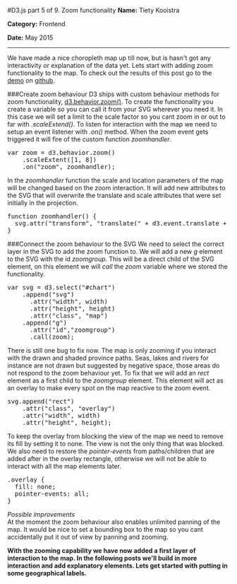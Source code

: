#D3.js part 5 of 9. Zoom functionality
**Name:** Tiety Kooistra

**Category:** Frontend

**Date:** May 2015

----------------------------------------------------------------------
We have made a nice choropleth map up till now, but is hasn't got any interactivity or explanation of the data yet. Lets start with adding zoom functionality to the map. To check out the results of this post go to the [demo](http://tietyk.github.io/D3/Prototype/part5-9.html) on [github](http://tietyk.github.io/D3/).

###Create zoom behaviour
D3 ships with custom behaviour methods for zoom functionality, [d3.behavior.zoom()](https://github.com/mbostock/d3/wiki/Zoom-Behavior). To create the functionality you create a variable so you can call it from your SVG wherever you need it. In this case we will set a limit to the scale factor so you cant zoom in or out to far with *.scaleExtend()*. To listen for interaction with the map we need to setup an event listener with *.on()* method. When the zoom event gets triggered it will fire of the custom function *zoomhandler*.

<pre lang="js">
var zoom = d3.behavior.zoom()
    .scaleExtent([1, 8])
    .on("zoom", zoomhandler);
</pre>

In the *zoomhandler* function the scale and location parameters of the map will be changed based on the zoom interaction. It will add new attributes to the SVG that will overwrite the translate and scale attributes that were set initially in the projection.

<pre lang="js">
function zoomhandler() {
  svg.attr("transform", "translate(" + d3.event.translate + ")scale(" + d3.event.scale + ")");
}
</pre>

###Connect the zoom behaviour to the SVG
We need to select the correct layer in the SVG to add the zoom function to. We will add a new *g* element to the SVG with the id *zoomgroup*. This will be a direct child of the SVG element, on this element we will *call* the *zoom* variable where we stored the functionality.

<pre lang='js' mark="6,7,8">
var svg = d3.select("#chart")
    .append("svg")
      .attr("width", width)
      .attr("height", height)
      .attr("class", "map")
    .append("g")
      .attr("id","zoomgroup")
      .call(zoom);
</pre>

There is still one bug to fix now. The map is only zooming if you interact with the drawn and shaded province paths. Seas, lakes and rivers for instance are not drawn but suggested by negative space, those areas do not respond to the zoom behaviour yet. To fix that we will add an *rect* element as a first child to the *zoomgroup* element. This element will act as an overlay to make every spot on the map reactive to the zoom event.

<pre lang='js'>
svg.append("rect")
    .attr("class", "overlay")
    .attr("width", width)
    .attr("height", height);
</pre>

To keep the overlay from blocking the view of the map we need to remove its fill by setting it to none. The view is not the only thing that was blocked. We also need to restore the *pointer-events* from paths/children that are added after in the overlay rectangle, otherwise we will not be able to interact with all the map elements later.

<pre lang='css'>
.overlay {
  fill: none;
  pointer-events: all;
}
</pre>

*Possible improvements*  
At the moment the zoom behaviour also enables unlimited panning of the map. It would be nice to set a bounding box to the map so you cant accidentally put it out of view by panning and zooming.

**With the zooming capability we have now added a first layer of interaction to the map. In the following posts we'll build in more interaction and add explanatory elements. Lets get started with putting in some geographical labels.**